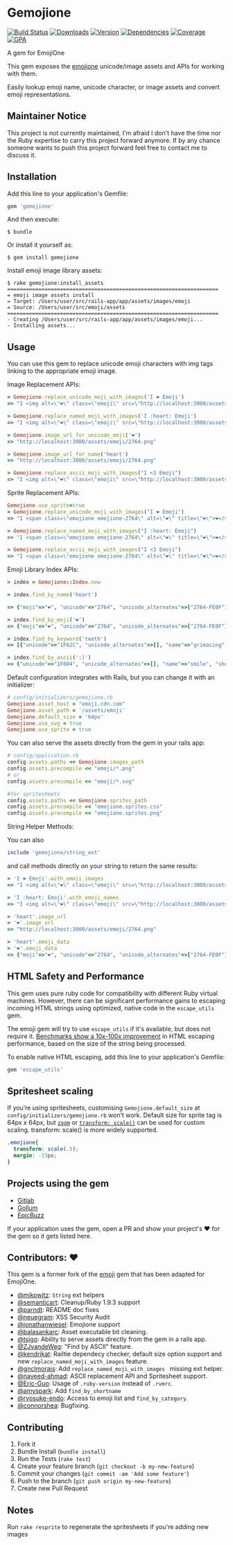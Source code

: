 # Gemojione

[![Build Status][travisUrl]][travisProject] [![Downloads][downs]][rubyUrl] [![Version][version]][rubyUrl] [![Dependencies][gemnasiumDeps]][gemnasiumProject] [![Coverage][coverage]][codeclimate] [![GPA][gpa]][codeClimate]

A gem for EmojiOne

This gem exposes the [emojione](http://emojione.com/) unicode/image assets and APIs for working with them.

Easily lookup emoji name, unicode character, or image assets and convert emoji representations.

## Maintainer Notice

This project is not currently maintained, I'm afraid I don't have the time nor the Ruby expertise to carry this project forward anymore. If by any chance someone wants to push this project forward feel free to contact me to discuss it.

## Installation

Add this line to your application's Gemfile:

```ruby
gem 'gemojione'
```

And then execute:

    $ bundle

Or install it yourself as:

    $ gem install gemojione

Install emoji image library assets:

    $ rake gemojione:install_assets
    ====================================================================
    = emoji image assets install
    = Target: /Users/user/src/rails-app/app/assets/images/emoji
    = Source: /Users/user/src/emoji/assets
    ====================================================================
    - Creating /Users/user/src/rails-app/app/assets/images/emoji...
    - Installing assets...

## Usage

You can use this gem to replace unicode emoji characters with img tags linking to the appropriate emoji image.

Image Replacement APIs:

```ruby
> Gemojione.replace_unicode_moji_with_images('I ❤ Emoji')
=> "I <img alt=\"❤\" class=\"emoji\" src=\"http://localhost:3000/assets/emoji/2764.png\"> Emoji"

> Gemojione.replace_named_moji_with_images('I :heart: Emoji')
=> "I <img alt=\"❤\" class=\"emoji\" src=\"http://localhost:3000/assets/emoji/2764.png\"> Emoji"

> Gemojione.image_url_for_unicode_moji('❤')
=> "http://localhost:3000/assets/emoji/2764.png"

> Gemojione.image_url_for_name('heart')
=> "http://localhost:3000/assets/emoji/2764.png"

> Gemojione.replace_ascii_moji_with_images("I <3 Emoji")
=> "I <img alt=\"❤\" class=\"emoji\" src=\"http://localhost:3000/assets/emoji/2764.png\"> Emoji"
```

Sprite Replacement APIs:

```ruby
Gemojione.use_sprite=true
> Gemojione.replace_unicode_moji_with_images("I ❤ Emoji")
=> "I <span class=\"emojione emojione-2764\" alt=\"❤\" title=\"❤\">❤</span> Emoji"

> Gemojione.replace_named_moji_with_images("I :heart: Emoji")
=> "I <span class=\"emojione emojione-2764\" alt=\"❤\" title=\"❤\">❤</span> Emoji"

> Gemojione.replace_ascii_moji_with_images("I <3 Emoji")
=> "I <span class=\"emojione emojione-2764\" alt=\"❤\" title=\"❤\">❤</span> Emoji"

```

Emoji Library Index APIs:

```ruby
> index = Gemojione::Index.new

> index.find_by_name('heart')

=> {"moji"=>"❤", "unicode"=>"2764", "unicode_alternates"=>["2764-FE0F"], "name"=>"heart", "shortname"=>":heart:", "category"=>"symbols", "aliases"=>[], "aliases_ascii"=>["<3"], "keywords"=>["like", "love", "red", "pink", "black", "heart", "love", "passion", "romance", "intense", "desire", "death", "evil", "cold", "valentines"], "description"=>"heavy black heart"}

> index.find_by_moji('❤')
=> {"moji"=>"❤", "unicode"=>"2764", "unicode_alternates"=>["2764-FE0F"], "name"=>"heart", "shortname"=>":heart:", "category"=>"symbols", "aliases"=>[], "aliases_ascii"=>["<3"], "keywords"=>["like", "love", "red", "pink", "black", "heart", "love", "passion", "romance", "intense", "desire", "death", "evil", "cold", "valentines"], "description"=>"heavy black heart"}

> index.find_by_keyword('teeth')
=> [{"unicode"=>"1F62C", "unicode_alternates"=>[], "name"=>"grimacing", "shortname"=>":grimacing:", "category"=>"people", "aliases"=>[], "aliases_ascii"=>[], "keywords"=>["face", "grimace", "teeth", "disapprove", "pain", "silly", "smiley", "emotion", "selfie"], "moji"=>"😬", "description"=>"grimacing face"}, {"unicode"=>"1F479", "unicode_alternates"=>[], "name"=>"japanese_ogre", "shortname"=>":japanese_ogre:", "category"=>"people", "aliases"=>[], "aliases_ascii"=>[], "keywords"=>["monster", "japanese", "oni", "demon", "troll", "ogre", "folklore", "devil", "mask", "theater", "horns", "teeth"], "moji"=>"👹", "description"=>"japanese ogre"}]

> index.find_by_ascii(':)')
=> {"unicode"=>"1F604", "unicode_alternates"=>[], "name"=>"smile", "shortname"=>":smile:", "category"=>"people", "aliases"=>[], "aliases_ascii"=>[":)", ":-)", "=]", "=)", ":]"], "keywords"=>["face", "funny", "haha", "happy", "joy", "laugh", "smile", "smiley", "smiling", "emotion"], "moji"=>"😄","description"=>"smiling face with open mouth and smiling eyes"}
```

Default configuration integrates with Rails, but you can change it with an initializer:

```ruby
# config/initializers/gemojione.rb
Gemojione.asset_host = "emoji.cdn.com"
Gemojione.asset_path = '/assets/emoji'
Gemojione.default_size = '64px'
Gemojione.use_svg = true
Gemojione.use_sprite = true
```

You can also serve the assets directly from the gem in your rails app:

```ruby
# config/application.rb
config.assets.paths << Gemojione.images_path
config.assets.precompile << "emoji/*.png" 
# or 
config.assets.precompile << "emoji/*.svg"

#for spritesheets
config.assets.paths << Gemojione.sprites_path
config.assets.precompile << "emojione.sprites.css"
config.assets.precompile << "emojione.sprites.png"
```

String Helper Methods:

You can also

```ruby
include 'gemojione/string_ext'
```

and call methods directly on your string to return the same results:

```ruby
> 'I ❤ Emoji'.with_emoji_images
=> "I <img alt=\"❤\" class=\"emoji\" src=\"http://localhost:3000/assets/emoji/2764.png\"> Emoji"

> 'I :heart: Emoji'.with_emoji_names
=> "I <img alt=\"❤\" class=\"emoji\" src=\"http://localhost:3000/assets/emoji/2764.png\"> Emoji"

> 'heart'.image_url
> '❤'.image_url
=> "http://localhost:3000/assets/emoji/2764.png"

> 'heart'.emoji_data
> '❤'.emoji_data
=> {"moji"=>"❤", "unicode"=>"2764", "unicode_alternates"=>["2764-FE0F"], "name"=>"heart", "shortname"=>":heart:", "category"=>"symbols", "aliases"=>[], "aliases_ascii"=>["<3"], "keywords"=>["like", "love", "red", "pink", "black", "heart", "love", "passion", "romance", "intense", "desire", "death", "evil", "cold", "valentines"], "description"=>"heavy black heart"}
```

## HTML Safety and Performance

This gem uses pure ruby code for compatibility with different Ruby virtual machines.  However, there can be significant performance gains to escaping incoming HTML strings using optimized, native code in the `escape_utils` gem.

The emoji gem will try to use `escape_utils` if it's available, but does not require it.  [Benchmarks show a 10x-100x improvement](https://gist.github.com/wpeterson/c851be471bd91868716c) in HTML escaping performance, based on the size of the string being processed.

To enable native HTML escaping, add this line to your application's Gemfile:

```ruby
gem 'escape_utils'
```

## Spritesheet scaling
If you’re using spritesheets, customising `Gemojione.default_size` at `config/initializers/gemojione.rb` won’t work. Default size for sprite tag is 64px x 64px, but [`zoom`](http://caniuse.com/#feat=css-zoom) or [`transform: scale()`](http://caniuse.com/#feat=transforms2d) can be used for custom scaling. transform: scale() is more widely supported.

```css
.emojione{
  transform: scale(.5);
  margin: -15px;
}
```

## Projects using the gem

* [Gitlab](https://github.com/gitlabhq/gitlabhq)
* [Gollum](https://github.com/gollum/gollum)
* [EpicBuzz](https://www.epicbuzz.net)

If your application uses the gem, open a PR and show your project's :heart: for the gem so it gets listed here. 


## Contributors: :heart:

This gem is a former fork of the [emoji](https://github.com/wpeterson/emoji) gem that has been adapted for EmojiOne.

* [@mikowitz](https://github.com/mikowitz): `String` ext helpers
* [@semanticart](https://github.com/semanticart): Cleanup/Ruby 1.9.3 support
* [@parndt](https://github.com/parndt): README doc fixes
* [@neuegram](https://github.com/neuegram): XSS Security Audit
* [@jonathanwiesel](https://github.com/jonathanwiesel): Emojione support
* [@balasankarc](https://github.com/balasankarc): Asset executable bit cleaning.
* [@tsigo](https://github.com/tsigo): Ability to serve assets directly from the gem in a rails app.
* [@ZJvandeWeg](https://github.com/ZJvandeWeg): "Find by ASCII" feature. 
* [@kendrikat](https://github.com/kendrikat): Railtie dependecy checker, default size option support and new `replace_named_moji_with_images` feature.
* [@gnclmorais](https://github.com/gnclmorais): Add `replace_named_moji_with_images ` missing ext helper.
* [@naveed-ahmad](https://github.com/naveed-ahmad): ASCII replacement API and Spritesheet support.
* [@Eric-Guo](https://github.com/Eric-Guo): Usage of `.ruby-version` instead of `.rvmrc`.
* [@amyspark](https://github.com/amyspark): Add `find_by_shortname` 
* [@ryosuke-endo](https://github.com/ryosuke-endo): Access to emoji list and `find_by_category`.
* [@connorshea](https://github.com/connorshea): Bugfixing.

## Contributing

1. Fork it
2. Bundle Install (`bundle install`)
3. Run the Tests (`rake test`)
2. Create your feature branch (`git checkout -b my-new-feature`)
3. Commit your changes (`git commit -am 'Add some feature'`)
4. Push to the branch (`git push origin my-new-feature`)
5. Create new Pull Request

## Notes
Run `rake resprite` to regenerate the spritesheets if you're adding new images

[travisUrl]: https://travis-ci.org/jonathanwiesel/gemojione.svg?branch=master
[travisProject]: https://travis-ci.org/jonathanwiesel/gemojione
[downs]: https://img.shields.io/gem/dt/gemojione.svg
[version]: https://img.shields.io/gem/v/gemojione.svg
[rubyUrl]: https://rubygems.org/gems/gemojione
[gemnasiumDeps]: https://img.shields.io/gemnasium/jonathanwiesel/gemojione.svg
[gemnasiumProject]: https://gemnasium.com/jonathanwiesel/gemojione
[coverage]: https://img.shields.io/codeclimate/coverage/github/jonathanwiesel/gemojione.svg
[codeclimate]: https://codeclimate.com/github/jonathanwiesel/gemojione
[gpa]: https://img.shields.io/codeclimate/github/jonathanwiesel/gemojione.svg
